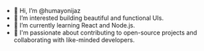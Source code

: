 - 👋 Hi, I’m @humayonijaz
- 👀 I’m interested building beautiful and functional UIs.
- 🌱 I’m currently learning React and Node.js.
- 💞️ I'm passionate about contributing to open-source projects and collaborating with like-minded developers.


<!---
humayongujjar/humayongujjar is a ✨ special ✨ repository because its `README.md` (this file) appears on your GitHub profile.
You can click the Preview link to take a look at your changes.
--->
